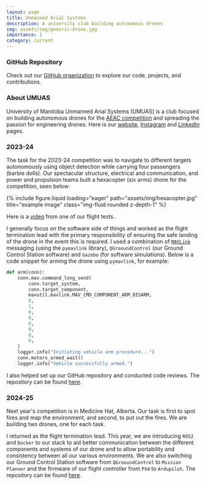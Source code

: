```yaml
---
layout: page
title: Unmanned Arial Systems
description: A university club building autonomous drones
img: assets/img/generic-drone.jpg
importance: 1
category: current
---
```


### GitHub Repository

Check out our [GitHub organization](https://github.com/UMUAS/) to explore our code, projects, and contributions.

### About UMUAS

University of Manitoba Unmanned Arial Systems (UMUAS) is a club focused on building autonomous drones for the [AEAC competition](https://www.aerialevolution.ca/) and spreading the passion for engineering drones. Here is our [website](https://umuas.ca/), [Instagram](https://www.instagram.com/um_uas/) and [LinkedIn](https://www.linkedin.com/company/university-of-manitoba-unmanned-aerial-systems-team/) pages.

### 2023-24

The task for the 2023-24 competition was to navigate to different targets autonomously using object detection while carrying four passengers (barbie dolls). Our spectacular structure, electrical and communication, and power and propulsion teams built a hexacopter (six arms) drone for the competition, seen below:

<div class="row">
    <div class="col-sm mt-3 mt-md-0">
        {% include figure.liquid loading="eager" path="assets/img/hexacopter.jpg" title="example image" class="img-fluid rounded z-depth-1" %}
    </div>
</div>

Here is a [video](https://www.instagram.com/reel/C5dvbBPuIl0/?utm_source=ig_web_button_share_sheet) from one of our flight tests.

I generally focus on the software side of things and worked as the flight termination lead with the primary responsibility of ensuring the safe landing of the drone in the event this is required. I used a combination of [`MAVLink`](https://mavlink.io/en/) messaging (using the `pymavlink` library), `QGrooundControl` (our Ground Control Station software) and `Gazebo` (for software simulations). Below is a code snippet for arming the drone using `pymavlink`, for example:

```python
def arm(conn):
    conn.mav.command_long_send(
        conn.target_system,
        conn.target_component,
        mavutil.mavlink.MAV_CMD_COMPONENT_ARM_DISARM,
        0,
        1,
        0,
        0,
        0,
        0,
        0,
        0,
    )
    logger.info("Initiating vehicle arm procedure...")
    conn.motors_armed_wait()
    logger.info("Vehicle successfully armed.")
```

I also helped set up our GitHub repository and conducted code reviews. The repository can be found [here](https://github.com/UMUAS/Nav2023-2024).

### 2024-25

Next year's competition is in Medicine Hat, Alberta. Our task is first to spot fires and map the environment, and second, to put out the fires. We are building two drones, one for each task.

I returned as the flight termination lead. This year, we are introducing `ROS2` and `Docker` to our stack to aid better communication between the different components and systems of our drone and to allow portability and consistency between all our various environments. We are also switching our Ground Control Station software from `QGrooundControl` to `Mission Planner` and the firmware of our flight controller from `PX4` to `Ardupilot`. The repository can be found [here](https://github.com/UMUAS/).
